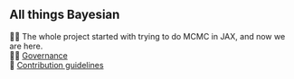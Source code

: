 ## All things Bayesian

👩‍💻 The whole project started with trying to do MCMC in JAX, and now we are here.  
🙋‍♀️ [Governance](https://github.com/blackjax-devs/blackjax/blob/main/GOVERNANCE.md)  
🌈 [Contribution guidelines](https://github.com/blackjax-devs/blackjax/blob/main/CONTRIBUTING.md)  


